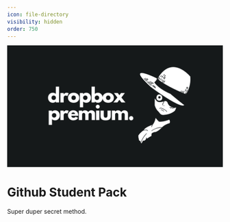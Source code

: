 ```yaml
---
icon: file-directory
visibility: hidden
order: 750
---
```

![](./static/dropboxprem.png)

# Github Student Pack

Super duper secret method.